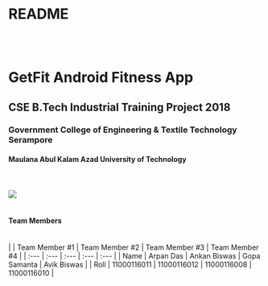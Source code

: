 # README
<br><br>
# GetFit Android Fitness App
## CSE B.Tech Industrial Training Project 2018
###  Government College of Engineering & Textile Technology Serampore
#### Maulana Abul Kalam Azad University of Technology
<br><br>
![](http://i64.tinypic.com/amxnxy.jpg)
<br><br>
#### Team Members
<br>
| | Team Member #1 | Team Member #2 | Team Member #3 | Team Member #4 |
| :--- | :--- | :--- | :--- | :--- |
| Name | Arpan Das | Ankan Biswas | Gopa Samanta | Avik Biswas |
| Roll | 11000116011 | 11000116012 | 11000116008 | 11000116010 |

